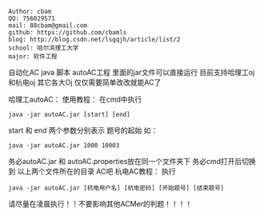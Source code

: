	Author: cbam
	QQ: 756029571
	mail: 88cbam@gmail.com
	github: https://github.com/cbamls
	blog: http://blog.csdn.net/lsgqjh/article/list/2
	school: 哈尔滨理工大学
	major: 软件工程


自动化AC java 脚本 autoAC工程
里面的jar文件可以直接运行
目前支持哈理工oj 和杭电oj 其它各大Oj 仅仅需要简单改改就能AC了

哈理工autoAC：
使用教程：
在cmd中执行
	
	java -jar autoAC.jar [start] [end]
	
start 和 end 两个参数分别表示 题号的起始
如：

	java -jar autoAC.jar 1000 10003
	
务必autoAC.jar  和  autoAC.properties放在同一个文件夹下
务必cmd打开后切换到 以上两个文件所在的目录
AC吧
杭电AC教程：
执行 

	java -jar autoAC.jar [杭电用户名] [杭电密码] [开始题号] [结束题号]


请尽量在凌晨执行！！不要影响其他ACMer的判题！！！！
	
	
